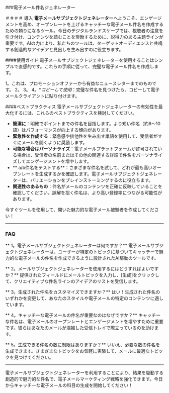 ###電子メール件名ジェネレーター

＃＃＃＃ 導入
**電子メールサブジェクトジェネレーター**へようこそ、エンゲージメントを高め、オープンレートを上げるキャッチーな電子メール件名を作成するための頼りになるツール。今日のデジタルランドスケープでは、視聴者の注意を引き付け、コンテンツを読むことを奨励するために、説得力のある主題ラインが重要です。AIの力により、私たちのツールは、ターゲットオーディエンスと共鳴する創造的なアイデアと見出しを生み出すのに役立ちます。

####使用ガイド
電子メールサブジェクトジェネレーターを使用することはシンプルで直感的です。これらの手順に従って、完璧な電子メール件名を作成します。

1。これは、プロモーションオファーから有益なニュースレターまでのものです。
2。
3。
4。**コピーして使用*：完璧な件名を見つけたら、コピーして電子メールクライアントに貼り付けます。

####ベストプラクティス
電子メールサブジェクトジェネレーターの有効性を最大化するには、これらのベストプラクティスを検討してください。

-  **簡潔に**：明確でポイントまでの件名を目指します。より短い件名（約6〜10語）はパフォーマンスが向上する傾向があります。
-  **緊急性を作成する**：緊急感や排他性を生み出す単語を使用して、受信者がすぐにメールを開くように奨励します。
-  **可能な場合はパーソナライズ**：電子メールプラットフォームが許可されている場合は、受信者の名前またはその他の関連する詳細で件名をパーソナライズしてエンゲージメントを増やします。
-  ** a/b件名をテストする**：さまざまな件名を試して、どれが最も高いオープンレートを生成するかを確認します。電子メールサブジェクトジェネレーターは、バリエーションをブレインストーミングするのに役立ちます。
-  **関連性のあるもの**：件名がメールのコンテンツを正確に反映していることを確認してください。誤解を招く件名は、より高い登録率につながる可能性があります。

今すぐツールを使用して、開いた魅力的な電子メール被験者を作成してください！

----

### FAQ

** 1。電子メールサブジェクトジェネレーターは何ですか？**
電子メールサブジェクトジェネレーターは、ユーザーが特定のトピックに基づいてキャッチーで魅力的な電子メールの件名を作成できるように設計されたAI駆動のツールです。

** 2。メールサブジェクトジェネレーターを使用するにはどうすればよいですか？**
提供されたフィールドにメールトピックを入力し、[生成]をクリックして、クリエイティブな件名ラインのアイデアのリストを受信します。

** 3。生成された件名をカスタマイズできますか？**
はい！生成された件名のいずれかを変更して、あなたのスタイルや電子メールの特定のコンテンツに適しています。

** 4。キャッチーな電子メールの件名が重要なのはなぜですか？**
キャッチーな件名は、電子メールのオープンレートとエンゲージメントを増やすために重要です。彼らはあなたのメールが混雑した受信トレイで際立っているのを助けます。

** 5。生成できる件名の数に制限はありますか？**
いいえ、必要な数の件名を生成できます。さまざまなトピックをお気軽に実験して、メールに最適なトピックを見つけてください。

----

電子メールサブジェクトジェネレーターを利用することにより、結果を駆動する創造的で魅力的な件名で、電子メールマーケティング戦略を強化できます。今日からキャッチーな電子メールの科目の生成を開始してください！